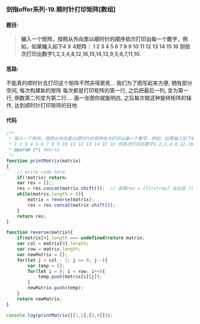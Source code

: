 ### 剑指offer系列-19.顺时针打印矩阵[数组]

#### 题目:
>**输入一个矩阵，按照从外向里以顺时针的顺序依次打印出每一个数字，例如，如果输入如下4 X 4矩阵： 1 2 3 4 5 6 7 8 9 10 11 12 13 14 15 16 则依次打印出数字1,2,3,4,8,12,16,15,14,13,9,5,6,7,11,10.**

#### 思路:
不能真的顺时针去打印这个矩阵不然非得累死...
我们为了图写起来方便, 牺牲部分空间, 每次构建新的矩阵
每次都是打印矩阵的第一行, 之后把最后一列, 变为第一行, 倒数第二列变为第二行....
画一张图你就能明白, 之后每次做这种旋转矩阵的操作, 达到顺时针打印矩阵的目地.

#### 代码
```javascript
/**
 * 输入一个矩阵，按照从外向里以顺时针的顺序依次打印出每一个数字，例如，如果输入如下4 X 4矩阵： 
 * 1 2 3 4 5 6 7 8 9 10 11 12 13 14 15 16 则依次打印出数字1,2,3,4,8,12,16,15,14,13,9,5,6,7,11,10.
 * @param {*} matrix 
 */
function printMatrix(matrix)
{
    // write code here
    if(!matrix) return;
    var res = [];;
    res = res.concat(matrix.shift());  // 直接res = [firstrow] 会出现 [[]]
    while(matrix.length > 0){
        matrix = reverse(matrix);
        res = res.concat(matrix.shift());
    }
    return res;
}

function reverse(matrix){
    if(matrix[0].length === undefined)return matrix;
    var col = matrix[0].length;
    var row = matrix.length;
    var newMatrix = [];
    for(let j = col - 1; j >= 0; j--){
        var temp = [];
        for(let i = 0; i < row; i++){
            temp.push(matrix[i][j]);
        }
        newMatrix.push(temp);
    }
    return newMatrix;
}

console.log(printMatrix([[1,2],[3,4]]));
```
